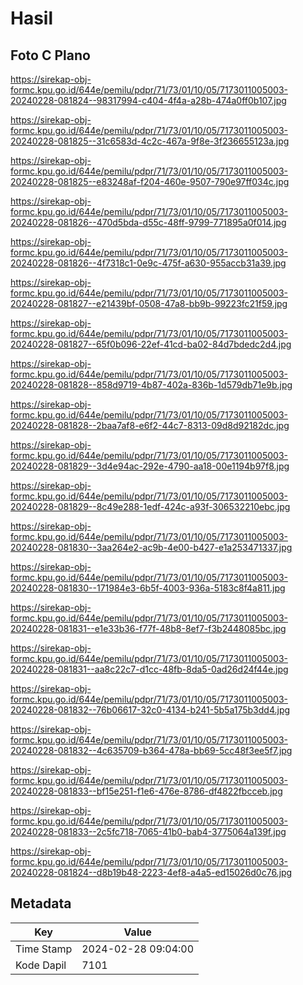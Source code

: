 # Hasil

## Foto C Plano

https://sirekap-obj-formc.kpu.go.id/644e/pemilu/pdpr/71/73/01/10/05/7173011005003-20240228-081824--98317994-c404-4f4a-a28b-474a0ff0b107.jpg

https://sirekap-obj-formc.kpu.go.id/644e/pemilu/pdpr/71/73/01/10/05/7173011005003-20240228-081825--31c6583d-4c2c-467a-9f8e-3f236655123a.jpg

https://sirekap-obj-formc.kpu.go.id/644e/pemilu/pdpr/71/73/01/10/05/7173011005003-20240228-081825--e83248af-f204-460e-9507-790e97ff034c.jpg

https://sirekap-obj-formc.kpu.go.id/644e/pemilu/pdpr/71/73/01/10/05/7173011005003-20240228-081826--470d5bda-d55c-48ff-9799-771895a0f014.jpg

https://sirekap-obj-formc.kpu.go.id/644e/pemilu/pdpr/71/73/01/10/05/7173011005003-20240228-081826--4f7318c1-0e9c-475f-a630-955accb31a39.jpg

https://sirekap-obj-formc.kpu.go.id/644e/pemilu/pdpr/71/73/01/10/05/7173011005003-20240228-081827--e21439bf-0508-47a8-bb9b-99223fc21f59.jpg

https://sirekap-obj-formc.kpu.go.id/644e/pemilu/pdpr/71/73/01/10/05/7173011005003-20240228-081827--65f0b096-22ef-41cd-ba02-84d7bdedc2d4.jpg

https://sirekap-obj-formc.kpu.go.id/644e/pemilu/pdpr/71/73/01/10/05/7173011005003-20240228-081828--858d9719-4b87-402a-836b-1d579db71e9b.jpg

https://sirekap-obj-formc.kpu.go.id/644e/pemilu/pdpr/71/73/01/10/05/7173011005003-20240228-081828--2baa7af8-e6f2-44c7-8313-09d8d92182dc.jpg

https://sirekap-obj-formc.kpu.go.id/644e/pemilu/pdpr/71/73/01/10/05/7173011005003-20240228-081829--3d4e94ac-292e-4790-aa18-00e1194b97f8.jpg

https://sirekap-obj-formc.kpu.go.id/644e/pemilu/pdpr/71/73/01/10/05/7173011005003-20240228-081829--8c49e288-1edf-424c-a93f-306532210ebc.jpg

https://sirekap-obj-formc.kpu.go.id/644e/pemilu/pdpr/71/73/01/10/05/7173011005003-20240228-081830--3aa264e2-ac9b-4e00-b427-e1a253471337.jpg

https://sirekap-obj-formc.kpu.go.id/644e/pemilu/pdpr/71/73/01/10/05/7173011005003-20240228-081830--171984e3-6b5f-4003-936a-5183c8f4a811.jpg

https://sirekap-obj-formc.kpu.go.id/644e/pemilu/pdpr/71/73/01/10/05/7173011005003-20240228-081831--e1e33b36-f77f-48b8-8ef7-f3b2448085bc.jpg

https://sirekap-obj-formc.kpu.go.id/644e/pemilu/pdpr/71/73/01/10/05/7173011005003-20240228-081831--aa8c22c7-d1cc-48fb-8da5-0ad26d24f44e.jpg

https://sirekap-obj-formc.kpu.go.id/644e/pemilu/pdpr/71/73/01/10/05/7173011005003-20240228-081832--76b06617-32c0-4134-b241-5b5a175b3dd4.jpg

https://sirekap-obj-formc.kpu.go.id/644e/pemilu/pdpr/71/73/01/10/05/7173011005003-20240228-081832--4c635709-b364-478a-bb69-5cc48f3ee5f7.jpg

https://sirekap-obj-formc.kpu.go.id/644e/pemilu/pdpr/71/73/01/10/05/7173011005003-20240228-081833--bf15e251-f1e6-476e-8786-df4822fbcceb.jpg

https://sirekap-obj-formc.kpu.go.id/644e/pemilu/pdpr/71/73/01/10/05/7173011005003-20240228-081833--2c5fc718-7065-41b0-bab4-3775064a139f.jpg

https://sirekap-obj-formc.kpu.go.id/644e/pemilu/pdpr/71/73/01/10/05/7173011005003-20240228-081824--d8b19b48-2223-4ef8-a4a5-ed15026d0c76.jpg


## Metadata

| Key        | Value               |
| ---------- | ------------------- |
| Time Stamp | 2024-02-28 09:04:00 |
| Kode Dapil | 7101                |



